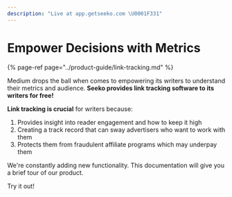 ```yaml
---
description: "Live at app.getseeko.com \U0001F331"
---
```


# Empower Decisions with Metrics



{% page-ref page="../product-guide/link-tracking.md" %}

Medium drops the ball when comes to empowering its writers to understand their metrics and audience. **Seeko provides link tracking software to its writers for free!** 

**Link tracking is crucial** for writers because:

1. Provides insight into reader engagement and how to keep it high
2. Creating a track record that can sway advertisers who want to work with them
3. Protects them from fraudulent affiliate programs which may underpay them

We're constantly adding new functionality. This documentation will give you a brief tour of our product.

Try it out!

